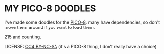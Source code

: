 # MY PICO-8 DOODLES

I've made some doodles for the [PICO-8](https://www.lexaloffle.com/pico-8.php).
many have dependencies, so don't move them around if you want to load them.

215 and counting.

LICENSE: [CC4 BY-NC-SA](https://creativecommons.org/licenses/by-nc-sa/4.0/) (it's a PICO-8 thing, I don't really have a choice)
